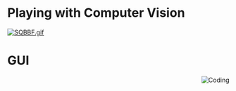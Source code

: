 # Playing with Computer Vision
[![SQBBF.gif](https://s11.gifyu.com/images/SQBBF.gif)](https://www.linkedin.com/in/alokahirrao/)
# GUI
<img align="right" alt="Coding" src="https://iili.io/HiNUD3N.jpg">

